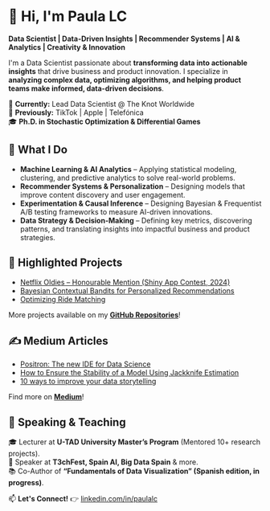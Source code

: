 # 👋 Hi, I'm Paula LC

**Data Scientist | Data-Driven Insights | Recommender Systems | AI & Analytics | Creativity & Innovation**  

I'm a Data Scientist passionate about **transforming data into actionable insights** that drive business and product innovation. I specialize in **analyzing complex data, optimizing algorithms, and helping product teams make informed, data-driven decisions**.  

📍 **Currently:** Lead Data Scientist @ The Knot Worldwide  
🎯 **Previously:** TikTok | Apple | Telefónica  
🎓 **Ph.D. in Stochastic Optimization & Differential Games**  


## 🔬 **What I Do**  
- **Machine Learning & AI Analytics** – Applying statistical modeling, clustering, and predictive analytics to solve real-world problems.
- **Recommender Systems & Personalization** – Designing models that improve content discovery and user engagement.
- **Experimentation & Causal Inference** – Designing Bayesian & Frequentist A/B testing frameworks to measure AI-driven innovations.  
- **Data Strategy & Decision-Making** – Defining key metrics, discovering patterns, and translating insights into impactful business and product strategies.
  


## 📌 **Highlighted Projects**  
- [Netflix Oldies – Honourable Mention (Shiny App Contest, 2024)](https://github.com/PaulaLC/netflix-app)
- [Bayesian Contextual Bandits for Personalized Recommendations](https://paulalcasado.wordpress.com/2018/11/12/recommendation-systems-using-holistic-customer-insights/)
- [Optimizing Ride Matching](https://paulalc.github.io/optimizing-ride-matching.html)

More projects available on my **[GitHub Repositories](https://github.com/paulalc)**!  

## ✍️ **Medium Articles** 
- [Positron: The new IDE for Data Science](https://medium.com/codex/positron-the-new-ide-for-data-science-537e78227440)
- [How to Ensure the Stability of a Model Using Jackknife Estimation](https://medium.com/towards-data-science/how-to-ensure-stability-of-a-model-using-jacknife-estimation-23d0dde2cd1f)
- [10 ways to improve your data storytelling](https://medium.com/@paulalcasado/10-ways-to-improve-your-data-storytelling-ead0dc649d50)

Find more on **[Medium](https://medium.com/@paulalcasado)**!  

## 🎤 **Speaking & Teaching**  
🎓 Lecturer at **U-TAD University Master’s Program** (Mentored 10+ research projects).  
🎤 Speaker at **T3chFest, Spain AI, Big Data Spain** & more.  
📚 Co-Author of **“Fundamentals of Data Visualization” (Spanish edition, in progress)**.  



📫 **Let's Connect!** 👉 [linkedin.com/in/paulalc](https://www.linkedin.com/in/paulalc)
